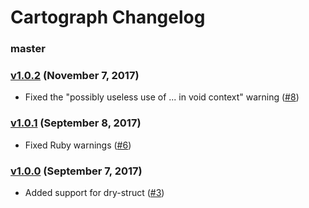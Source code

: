 Cartograph Changelog
====================

### master

### [v1.0.2][v1.0.2] (November 7, 2017)

* Fixed the "possibly useless use of ... in void context" warning
  ([#8](https://github.com/kyrylo/cartograph/pull/8))

### [v1.0.1][v1.0.1] (September 8, 2017)

* Fixed Ruby warnings ([#6](https://github.com/kyrylo/cartograph/pull/6))

### [v1.0.0][v1.0.0] (September 7, 2017)

* Added support for dry-struct
  ([#3](https://github.com/kyrylo/cartograph/pull/3))

[v1.0.0]: https://github.com/kyrylo/cartograph/releases/tag/v1.0.0
[v1.0.1]: https://github.com/kyrylo/cartograph/releases/tag/v1.0.1
[v1.0.2]: https://github.com/kyrylo/cartograph/releases/tag/v1.0.2
